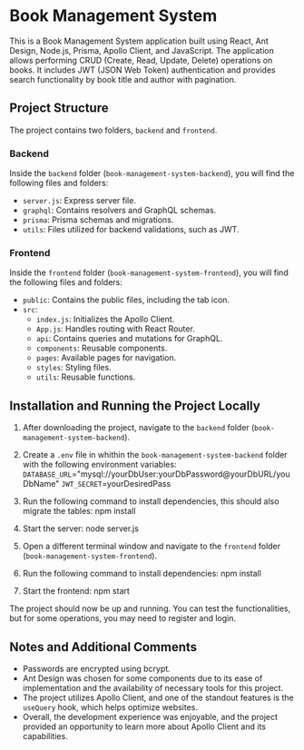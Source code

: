 # Book Management System

This is a Book Management System application built using React, Ant Design, Node.js, Prisma, Apollo Client, and JavaScript. The application allows performing CRUD (Create, Read, Update, Delete) operations on books. It includes JWT (JSON Web Token) authentication and provides search functionality by book title and author with pagination.

## Project Structure

The project contains two folders, `backend` and `frontend`.

### Backend

Inside the `backend` folder (`book-management-system-backend`), you will find the following files and folders:

- `server.js`: Express server file.
- `graphql`: Contains resolvers and GraphQL schemas.
- `prisma`: Prisma schemas and migrations.
- `utils`: Files utilized for backend validations, such as JWT.

### Frontend

Inside the `frontend` folder (`book-management-system-frontend`), you will find the following files and folders:

- `public`: Contains the public files, including the tab icon.
- `src`:
  - `index.js`: Initializes the Apollo Client.
  - `App.js`: Handles routing with React Router.
  - `api`: Contains queries and mutations for GraphQL.
  - `components`: Reusable components.
  - `pages`: Available pages for navigation.
  - `styles`: Styling files.
  - `utils`: Reusable functions.

## Installation and Running the Project Locally

1. After downloading the project, navigate to the `backend` folder (`book-management-system-backend`).
2. Create a `.env` file in whithin the `book-management-system-backend` folder with the following environment variables:
  `DATABASE_URL`="mysql://yourDbUser:yourDbPassword@yourDbURL/youDbName"
  `JWT_SECRET`=yourDesiredPass
  
  3. Run the following command to install dependencies, this should also migrate the tables:
  npm install
  
  4. Start the server: node server.js
  5. Open a different terminal window and navigate to the `frontend` folder (`book-management-system-frontend`).
  6. Run the following command to install dependencies: npm install
  7. Start the frontend: npm start
  
  
The project should now be up and running. You can test the functionalities, but for some operations, you may need to register and login.

## Notes and Additional Comments

- Passwords are encrypted using bcrypt.
- Ant Design was chosen for some components due to its ease of implementation and the availability of necessary tools for this project.
- The project utilizes Apollo Client, and one of the standout features is the `useQuery` hook, which helps optimize websites.
- Overall, the development experience was enjoyable, and the project provided an opportunity to learn more about Apollo Client and its capabilities.

  
